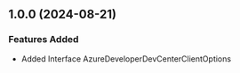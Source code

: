 ## 1.0.0 (2024-08-21)
    
### Features Added

  - Added Interface AzureDeveloperDevCenterClientOptions
    
